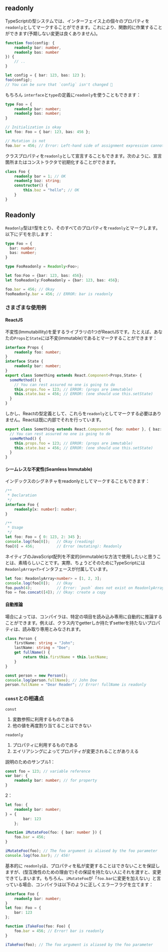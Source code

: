 ## readonly
TypeScriptの型システムでは、インターフェイス上の個々のプロパティを`readonly`としてマークすることができます。これにより、関数的に作業することができます(予期しない変更は良くありません)。

```ts
function foo(config: {
    readonly bar: number,
    readonly bas: number
}) {
    // ..
}

let config = { bar: 123, bas: 123 };
foo(config);
// You can be sure that `config` isn't changed 🌹
```

もちろん `interface`と`type`の定義に`readonly`を使うこともできます：

```ts
type Foo = {
    readonly bar: number;
    readonly bas: number;
}

// Initialization is okay
let foo: Foo = { bar: 123, bas: 456 };

// Mutation is not
foo.bar = 456; // Error: Left-hand side of assignment expression cannot be a constant or a read-only property
```

クラスプロパティを`readonly`として宣言することもできます。次のように、宣言箇所またはコンストラクタで初期化することができます。

```ts
class Foo {
    readonly bar = 1; // OK
    readonly baz: string;
    constructor() {
        this.baz = "hello"; // OK
    }
}
```

## Readonly
`Readonly`型は`T`型をとり、そのすべてのプロパティを`readonly`とマークします。以下にデモを示します：

```ts
type Foo = {
  bar: number;
  bas: number;
}

type FooReadonly = Readonly<Foo>; 

let foo:Foo = {bar: 123, bas: 456};
let fooReadonly:FooReadonly = {bar: 123, bas: 456};

foo.bar = 456; // Okay
fooReadonly.bar = 456; // ERROR: bar is readonly
```

### さまざまな使用例

#### ReactJS
不変性(Immutabillity)を愛するライブラリの1つがReactJSです。たとえば、あなたの`Props`と`State`には不変(immutable)であるとマークすることができます：

```ts
interface Props {
    readonly foo: number;
}
interface State {
    readonly bar: number;
}
export class Something extends React.Component<Props,State> {
  someMethod() {
    // You can rest assured no one is going to do
    this.props.foo = 123; // ERROR: (props are immutable)
    this.state.baz = 456; // ERROR: (one should use this.setState)  
  }
}
```

しかし、Reactの型定義として、これらを`readonly`としてマークする必要はありません。Reactは既に内部でそれを行っています。

```ts
export class Something extends React.Component<{ foo: number }, { baz: number }> {
  // You can rest assured no one is going to do
  someMethod() {
    this.props.foo = 123; // ERROR: (props are immutable)
    this.state.baz = 456; // ERROR: (one should use this.setState)  
  }
}
```

#### シームレスな不変性(Seamless Immutable)

インデックスのシグネチャをreadonlyとしてマークすることもできます：

```ts
/**
 * Declaration
 */
interface Foo {
    readonly[x: number]: number;
}

/**
 * Usage
 */
let foo: Foo = { 0: 123, 2: 345 };
console.log(foo[0]);   // Okay (reading)
foo[0] = 456;          // Error (mutating): Readonly
```

ネイティブのJavaScript配列を不変的(immutable)な方法で使用したいと思うことは、素晴らしいことです。実際、ちょうどそのためにTypeScriptには`ReadonlyArray<T>`インタフェースが付属しています。

```ts
let foo: ReadonlyArray<number> = [1, 2, 3];
console.log(foo[0]);   // Okay
foo.push(4);           // Error: `push` does not exist on ReadonlyArray as it mutates the array
foo = foo.concat([4]); // Okay: create a copy
```

#### 自動推論
場合によっては、コンパイラは、特定の項目を読み込み専用に自動的に推論することができます。例えば、クラス内でgetterしか持たずsetterを持たないプロパティは、読み取り専用とみなされます。

```ts
class Person {
    firstName: string = "John";
    lastName: string = "Doe";
    get fullName() {
        return this.firstName + this.lastName;
    }
}

const person = new Person();
console.log(person.fullName); // John Doe
person.fullName = "Dear Reader"; // Error! fullName is readonly
```

### `const`との相違点
`const`

1. 変数参照に利用するものである
1. 他の値を再度割り当てることはできない

`readonly`

1. プロパティに利用するものである
1. エイリアシングによってプロパティが変更されることがありえる

説明のためのサンプル1：

```ts
const foo = 123; // variable reference
var bar: {
    readonly bar: number; // for property
}
```

2：

```ts
let foo: {
    readonly bar: number;
} = {
        bar: 123
    };

function iMutateFoo(foo: { bar: number }) {
    foo.bar = 456;
}

iMutateFoo(foo); // The foo argument is aliased by the foo parameter
console.log(foo.bar); // 456!
```

基本的に `readonly`は、プロパティを私が変更することはできないことを保証しますが、(型互換性のための理由で)その保証を持たない人にそれを渡すと、変更できてしまいます。もちろん、`iMutateFoo`が「`foo.bar`に変更を加えない」と言っている場合、コンパイラは以下のように正しくエラーフラグを立てます：

```ts
interface Foo {
    readonly bar: number;
}
let foo: Foo = {
    bar: 123
};

function iTakeFoo(foo: Foo) {
    foo.bar = 456; // Error! bar is readonly
}

iTakeFoo(foo); // The foo argument is aliased by the foo parameter
```
